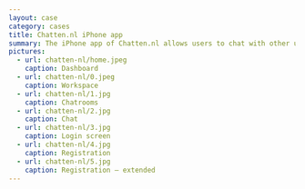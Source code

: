 ```yaml
---
layout: case
category: cases
title: Chatten.nl iPhone app
summary: The iPhone app of Chatten.nl allows users to chat with other users of the same application, but also with users who are using the chat application on chatten.nl.
pictures:
  - url: chatten-nl/home.jpeg
    caption: Dashboard
  - url: chatten-nl/0.jpeg
    caption: Workspace
  - url: chatten-nl/1.jpg
    caption: Chatrooms
  - url: chatten-nl/2.jpg
    caption: Chat
  - url: chatten-nl/3.jpg
    caption: Login screen
  - url: chatten-nl/4.jpg
    caption: Registration
  - url: chatten-nl/5.jpg
    caption: Registration — extended
---
```

